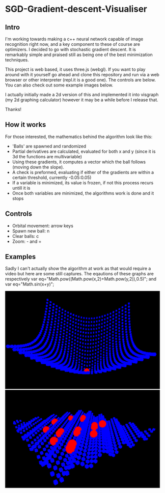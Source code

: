 # SGD-Gradient-descent-Visualiser

## Intro

I'm working towards making a c++ neural network capable of image recognition right now, and a key component to these of course are optimizers. I decided to go with stochastic gradient descent. It is remarkably simple and praised still as being one of the best minimization techniques.

This project is web based, it uses three.js (webgl). If you want to play around with it yourself go ahead and clone this repository and run via a web browser or other interpreter (repl.it is a good one). The controls are below. You can also check out some example images below.

I actually initially made a 2d version of this and implemented it into visgraph (my 2d graphing calculator) however it may be a while before I release that.

Thanks!

## How it works

For those interested, the mathematics behind the algorithm look like this:
* 'Balls' are spawned and randomized 
* Partial derivatives are calculated, evaluated for both x and y (since it is 3d the functions are multivariable)
* Using these gradients, it computes a vector which the ball follows (moving down the slope).
* A check is preformed, evaluating if either of the gradients are within a certain threshold, currently -0.05:0.05)
* If a variable is minimized, its value is frozen, if not this process recurs untill it is
* Once both variables are minimized, the algorithms work is done and it stops


## Controls

* Orbital movement: arrow keys
* Spawn new ball: n
* Clear balls: c
* Zoom: - and =


## Examples


Sadly I can't actually show the algorithm at work as that would require a video but here are some still captures. The eqautions of these graphs are respectively var eq="Math.pow((Math.pow(x,2)+Math.pow(y,2)),0.5)"; and var eq="Math.sin(x+y)";


![Image](https://github.com/HamishHamiltonSmith/SGD-Gradient-descent-Visualiser/blob/main/examples/Screenshot%202022-06-29%208.39.26%20PM.png)
![Image](https://github.com/HamishHamiltonSmith/SGD-Gradient-descent-Visualiser/blob/main/examples/Screenshot%202022-06-29%208.43.25%20PM.png)
